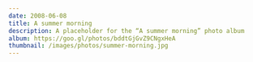 ```yaml
---
date: 2008-06-08
title: A summer morning
description: A placeholder for the “A summer morning” photo album
album: https://goo.gl/photos/bddtGjGvZ9CNgxHeA
thumbnail: /images/photos/summer-morning.jpg
---
```

